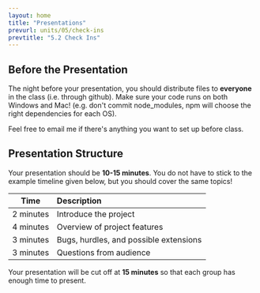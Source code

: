 ```yaml
---
layout: home
title: "Presentations" 
prevurl: units/05/check-ins
prevtitle: "5.2 Check Ins"
--- 
```


## Before the Presentation

The night before your presentation, you should distribute files to **everyone** in the class (i.e. through github). Make sure your code runs on both Windows and Mac! (e.g. don't commit node_modules, npm will choose the right dependencies for each OS).

Feel free to email me if there's anything you want to set up before class.

## Presentation Structure

Your presentation should be **10-15 minutes**. You do not have to stick to the example timeline given below, but you should cover the same topics!

|Time | Description|
|:--:|:--|
|2 minutes|Introduce the project|
|4 minutes|Overview of project features|
|3 minutes|Bugs, hurdles, and possible extensions|
|3 minutes|Questions from audience|

Your presentation will be cut off at **15 minutes** so that each group has enough time to present.